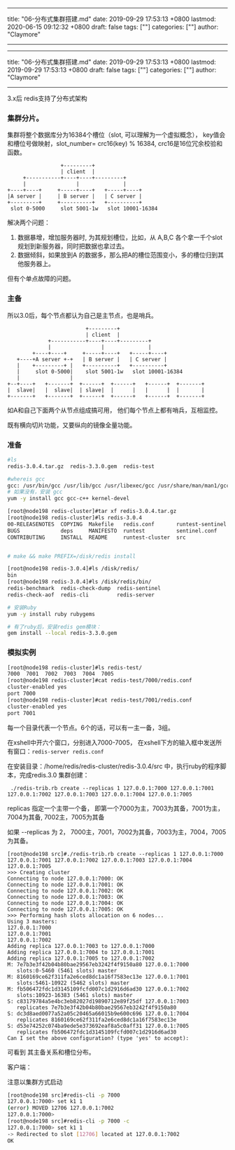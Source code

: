 
---
title: "06-分布式集群搭建.md"
date: 2019-09-29 17:53:13 +0800
lastmod: 2020-06-15 09:12:32 +0800
draft: false
tags: [""]
categories: [""]
author: "Claymore"

---

---
title: "06-分布式集群搭建.md"
date: 2019-09-29 17:53:13 +0800
lastmod: 2019-09-29 17:53:13 +0800
draft: false
tags: [""]
categories: [""]
author: "Claymore"

---
3.x后 redis支持了分布式架构

### 集群分片。

集群将整个数据库分为16384个槽位（slot, 可以理解为一个虚拟概念）， key值会和槽位号做映射，slot_number= crc16(key) % 16384,  crc16是16位冗余校验和函数。

```
                 +---------+
                 | client  |
     +-----------+----+----+---------+
     |                |              |
+----+----+     +-----+----+   +-----+----+
|A server |     | B server |   | C server |
+---------+     +----------+   +----------+
 slot 0-5000     slot 5001-1w   slot 10001-16384
```



解决两个问题：

1. 数据暴增，增加服务器时, 为其规划槽位，比如，从 A,B,C 各个拿一千个slot规划到新服务器，同时把数据也拿过去。
2. 数据倾斜，如果放到A 的数据多，那么把A的槽位范围变小，多的槽位归到其他服务器上。

但有个单点故障的问题。

### 主备

所以3.0后，每个节点都认为自己是主节点，也是哨兵。

```
                         +---------+
                         | client  |
             +-----------+----+----+---------+
             |                |              |
        +----+----+     +-----+----+   +-----+----+
   +----+A server +-+   | B server |   | C server |
   |    +---------+ |   +----------+   +----------+
   |     slot 0-5000|    slot 5001-1w   slot 10001-16384
   |                |
+--+----+   +-------+  +------+  +------+   +------+  +-------+
|  slave|   |  slave|  | slave|  |      |   |      |  |       |
+-------+   +-------+  +------+  +------+   +------+  +-------+
```

如A和自己下面两个从节点组成搞可用， 他们每个节点上都有哨兵，互相监控。

既有横向切片功能，又要纵向的镜像全量功能。



### 准备

```sh
#ls
redis-3.0.4.tar.gz  redis-3.3.0.gem  redis-test

#whereis gcc
gcc: /usr/bin/gcc /usr/lib/gcc /usr/libexec/gcc /usr/share/man/man1/gcc.1.gz
# 如果没有，安装 gcc  
yum -y install gcc gcc-c++ kernel-devel

[root@node198 redis-cluster]#tar xf redis-3.0.4.tar.gz 
[root@node198 redis-cluster]#ls redis-3.0.4
00-RELEASENOTES  COPYING  Makefile   redis.conf       runtest-sentinel  tests
BUGS             deps     MANIFESTO  runtest          sentinel.conf     utils
CONTRIBUTING     INSTALL  README     runtest-cluster  src


# make && make PREFIX=/disk/redis install

[root@node198 redis-3.0.4]#ls /disk/redis/
bin
[root@node198 redis-3.0.4]#ls /disk/redis/bin/
redis-benchmark  redis-check-dump  redis-sentinel
redis-check-aof  redis-cli         redis-server

# 安装Ruby
yum -y install ruby rubygems

# 有了ruby后，安装redis gem模块：
gem install --local redis-3.3.0.gem

```



### 模拟实例

```sh
[root@node198 redis-cluster]#ls redis-test/
7000  7001  7002  7003  7004  7005
[root@node198 redis-cluster]#cat redis-test/7000/redis.conf
cluster-enabled yes
port 7000
[root@node198 redis-cluster]#cat redis-test/7001/redis.conf
cluster-enabled yes
port 7001

```

每一个目录代表一个节点。6个的话，可以有一主一备，3组。

在xshell中开六个窗口，分别进入7000-7005， 在xshell下方的输入框中发送所有窗口：`redis-server redis.conf`

在安装目录：/home/redis/redis-cluster/redis-3.0.4/src 中，执行ruby的程序脚本，完成redis.3.0 集群创建：

` ./redis-trib.rb create --replicas 1 127.0.0.1:7000 127.0.0.1:7001 127.0.0.1:7002 127.0.0.1:7003 127.0.0.1:7004 127.0.0.1:7005`

replicas 指定一个主带一个备， 即第一个7000为主，7003为其备，7001为主，7004为其备, 7002主，7005为其备

如果 --replicas 为 2， 7000主，7001，7002为其备，7003为主，7004，7005为其备。

```
[root@node198 src]#./redis-trib.rb create --replicas 1 127.0.0.1:7000 127.0.0.1:7001 127.0.0.1:7002 127.0.0.1:7003 127.0.0.1:7004 127.0.0.1:7005
>>> Creating cluster
Connecting to node 127.0.0.1:7000: OK
Connecting to node 127.0.0.1:7001: OK
Connecting to node 127.0.0.1:7002: OK
Connecting to node 127.0.0.1:7003: OK
Connecting to node 127.0.0.1:7004: OK
Connecting to node 127.0.0.1:7005: OK
>>> Performing hash slots allocation on 6 nodes...
Using 3 masters:
127.0.0.1:7000
127.0.0.1:7001
127.0.0.1:7002
Adding replica 127.0.0.1:7003 to 127.0.0.1:7000
Adding replica 127.0.0.1:7004 to 127.0.0.1:7001
Adding replica 127.0.0.1:7005 to 127.0.0.1:7002
M: 7e7b3e3f42b04b80bae29567eb3242f4f9150a80 127.0.0.1:7000
   slots:0-5460 (5461 slots) master
M: 8160169ce62f311fa2e6ced8dc1a16f7583ec13e 127.0.0.1:7001
   slots:5461-10922 (5462 slots) master
M: fb506472fdc1d3145109fcfd007c1d2916d6ad30 127.0.0.1:7002
   slots:10923-16383 (5461 slots) master
S: c83179784a5e4bc3eb82027d19890712e89f25df 127.0.0.1:7003
   replicates 7e7b3e3f42b04b80bae29567eb3242f4f9150a80
S: dc3d8aed0077a52a05c20465a66015b9e600c696 127.0.0.1:7004
   replicates 8160169ce62f311fa2e6ced8dc1a16f7583ec13e
S: d53e74252c074ba9ede5e373692eaf8a5c0aff31 127.0.0.1:7005
   replicates fb506472fdc1d3145109fcfd007c1d2916d6ad30
Can I set the above configuration? (type 'yes' to accept): 
```

可看到 其主备关系和槽位分布。

客户端：

注意以集群方式启动

```sh
[root@node198 src]#redis-cli -p 7000
127.0.0.1:7000> set k1 1
(error) MOVED 12706 127.0.0.1:7002
127.0.0.1:7000> 
[root@node198 src]#redis-cli -p 7000 -c
127.0.0.1:7000> set k1 1
-> Redirected to slot [12706] located at 127.0.0.1:7002
OK
```



